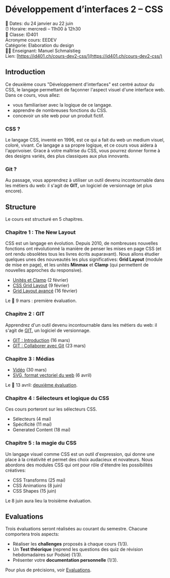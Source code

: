 # Développement d’interfaces 2 – CSS

📅 Dates: du 24 janvier au 22 juin  
⏰ Horaire: mercredi – 11h00 à 12h30  
🏫 Classe: ID401  
Acronyme cours: EEDEV  
Catégorie: Elaboration du design  
👨‍🏫 Enseignant: Manuel Schmalstieg  
Lien: [https://id401.ch/cours-dev2-css/](https://id401.ch/cours-dev2-css/)

## Introduction

Ce deuxième cours "Développement d'interfaces" est centré autour du CSS, le langage permettant de façonner l'aspect visuel d'une interface web. Dans ce cours, vous allez:

- vous familiariser avec la logique de ce langage.
- apprendre de nombreuses fonctions du CSS.
- concevoir un site web pour un produit fictif.

### CSS ?

Le langage CSS, inventé en 1996, est ce qui a fait du web un medium visuel, coloré, vivant. Ce langage a sa propre logique, et ce cours vous aidera à l'apprivoiser. Grace à votre maîtrise du CSS, vous pourrez donner forme à des designs variés, des plus classiques aux plus innovants.

### Git ?

Au passage, vous apprendrez à utiliser un outil devenu incontournable dans les métiers du web: il s'agit de **GIT**, un logiciel de versionnage (et plus encore).

## Structure

Le cours est structuré en 5 chapitres.


### Chapitre 1 : The New Layout

CSS est un langage en évolution. Depuis 2010, de nombreuses nouvelles fonctions ont révolutionné la manière de penser les mises en page CSS (et ont rendu obsolètes tous les livres écrits auparavant). Nous allons étudier quelques unes des nouveautés les plus significatives: **Grid Layout** (module de mise en page), et les unités **Minmax** et **Clamp** (qui permettent de nouvelles approches du responsive).

- [Unités et Clamp](units.html) (2 février)
- [CSS Grid Layout](grid-layout.html) (9 février)
- [Grid Layout avancé](grid-advanced.html) (16 février)

Le 📅 9 mars : première évaluation.

### Chapitre 2 : GIT

Apprendrez d'un outil devenu incontournable dans les métiers du web: il s'agit de [GIT](https://cours-web.ch/git/), un logiciel de versionnage.

- [GIT : Introduction](git1.html) (16 mars)
- [GIT : Collaborer avec Git](git2.html) (23 mars)

### Chapitre 3 : Médias

- [Vidéo](video.html) (30 mars)
- [SVG, format vectoriel du web](svg.html) (6 avril)

Le 📅 13 avril: [deuxième évaluation](eval-2.html).

### Chapitre 4 : Sélecteurs et logique du CSS

Ces cours porteront sur les sélecteurs CSS.

- Sélecteurs (4 mai)
- Spécificité (11 mai)
- Generated Content (18 mai)

### Chapitre 5 : la magie du CSS

Un langage visuel comme CSS est un outil d'expression, qui donne une place à la créativité et permet des choix audacieux et novateurs. Nous abordons des modules CSS qui ont pour rôle d'étendre les possibilités créatives: 

- CSS Transforms (25 mai)
- CSS Animations (8 juin)
- CSS Shapes (15 juin)

Le 8 juin aura lieu la troisième évaluation.

## Evaluations

Trois évaluations seront réalisées au courant du semestre. Chacune comportera trois aspects:

- Réaliser les **challenges** proposés à chaque cours (1/3).
- Un **Test théorique** (reprend les questions des quiz de révision hebdomadaires sur Podsie) (1/3).
- Présenter votre **documentation personnelle** (1/3).

Pour plus de précisions, voir [Evaluations](evaluations.html).
